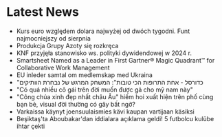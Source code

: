 # Latest News
-  Kurs euro względem dolara najwyżej od dwóch tygodni. Funt najmocniejszy od sierpnia
-  Produkcja Grupy Azoty się rozkręca
-  KNF przyjęła stanowisko ws. polityki dywidendowej w 2024 r.
-  Smartsheet Named as a Leader in First Gartner® Magic Quadrant™ for Collaborative Work Management
-  EU inleder samtal om medlemskap med Ukraina
-  "כדורסל - אחת התרופות הכי טובות": המשחק המרגש של נבחרת הוותיקים
-  "Có quá nhiều cô gái trên đời muốn được gả cho mỹ nam này"
-  "Công chúa xinh đẹp nhất châu Âu" hiếm hoi xuất hiện trên phố cùng bạn bè, visual đời thường có gây bất ngờ?
-  Varkaissa käynyt joensuulaismies kävi kaupan vartijaan käsiksi
-  Beşiktaş'ta Aboubakar'dan iddialara açıklama geldi! 5 futbolcu kulübe ihtar çekti
